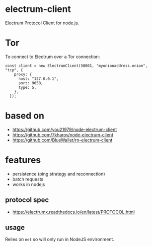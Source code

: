# electrum-client

Electrum Protocol Client for node.js.

# Tor

To connect to Electrum over a Tor connection:

```
const client = new ElectrumClient(50001, "myonionaddress.onion", "tcp", {
    proxy: {
      host: "127.0.0.1",
      port: 9050,
      type: 5,
    },
  });
```

# based on

* https://github.com/you21979/node-electrum-client
* https://github.com/7kharov/node-electrum-client
* https://github.com/BlueWallet/rn-electrum-client

# features

* persistence (ping strategy and reconnection)
* batch requests
* works in nodejs

## protocol spec

* https://electrumx.readthedocs.io/en/latest/PROTOCOL.html

## usage

Relies on `net` so will only run in NodeJS environment.
